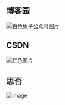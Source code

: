 
## 博客园

![白色兔子公众号图片](https://img2020.cnblogs.com/blog/1246875/202008/1246875-20200822203040972-1191312426.jpg)

## CSDN

![红色图片](https://img-blog.csdnimg.cn/20200823205821154.jpg?x-oss-process=image/watermark,type_ZmFuZ3poZW5naGVpdGk,shadow_10,text_aHR0cHM6Ly9ibG9nLmNzZG4ubmV0L3p5bmRldg==,size_16,color_FFFFFF,t_70#pic_center)

## 思否

![image](/img/bVbOHou)